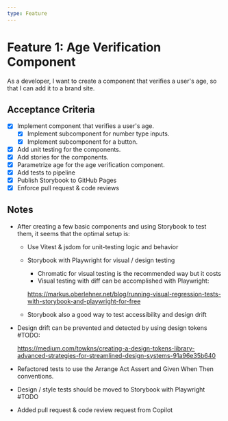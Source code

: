 ```yaml
---
type: Feature
---
```


# Feature 1: Age Verification Component

As a developer, I want to create a component that verifies a user's age, so that I can add it to a brand site.

## Acceptance Criteria

- [x] Implement component that verifies a user's age.
    - [x] Implement subcomponent for number type inputs.
    - [x] Implement subcomponent for a button.
- [x] Add unit testing for the components.
- [x] Add stories for the components.
- [x] Parametrize age for the age verification component.
- [x] Add tests to pipeline
- [x] Publish Storybook to GitHub Pages
- [x] Enforce pull request & code reviews

## Notes

- After creating a few basic components and using Storybook to test them, it seems that the optimal setup is:
    - Use Vitest & jsdom for unit-testing logic and behavior
    - Storybook with Playwright for visual / design testing
        
        - Chromatic for visual testing is the recommended way but it costs
        - Visual testing with diff can be accomplished with Playwright: 
        
        https://markus.oberlehner.net/blog/running-visual-regression-tests-with-storybook-and-playwright-for-free
    
    - Storybook also a good way to test accessibility and design drift
- Design drift can be prevented and detected by using design tokens #TODO:

    https://medium.com/towkns/creating-a-design-tokens-library-advanced-strategies-for-streamlined-design-systems-91a96e35b640

- Refactored tests to use the Arrange Act Assert and Given When Then conventions.

- Design / style tests should be moved to Storybook with Playwright #TODO

- Added pull request & code review request from Copilot